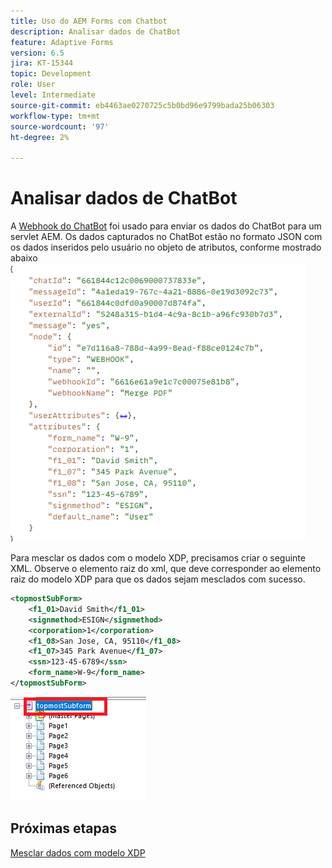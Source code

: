 ```yaml
---
title: Uso do AEM Forms com Chatbot
description: Analisar dados de ChatBot
feature: Adaptive Forms
version: 6.5
jira: KT-15344
topic: Development
role: User
level: Intermediate
source-git-commit: eb4463ae0270725c5b0bd96e9799bada25b06303
workflow-type: tm+mt
source-wordcount: '97'
ht-degree: 2%

---
```


# Analisar dados de ChatBot

A [Webhook do ChatBot](https://www.chatbot.com/help/webhooks/what-are-webhooks/) foi usado para enviar os dados do ChatBot para um servlet AEM.
Os dados capturados no ChatBot estão no formato JSON com os dados inseridos pelo usuário no objeto de atributos, conforme mostrado abaixo
![chatbot-data](assets/chat-bot-data.png)

Para mesclar os dados com o modelo XDP, precisamos criar o seguinte XML. Observe o elemento raiz do xml, que deve corresponder ao elemento raiz do modelo XDP para que os dados sejam mesclados com sucesso.


```xml
<topmostSubForm>
    <f1_01>David Smith</f1_01>
    <signmethod>ESIGN</signmethod>
    <corporation>1</corporation>
    <f1_08>San Jose, CA, 95110</f1_08>
    <f1_07>345 Park Avenue</f1_07>
    <ssn>123-45-6789</ssn>
    <form_name>W-9</form_name>
</topmostSubForm>
```

![xdp-template](assets/xdp-template.png)

## Próximas etapas

[Mesclar dados com modelo XDP](./merge-data-with-template.md)



